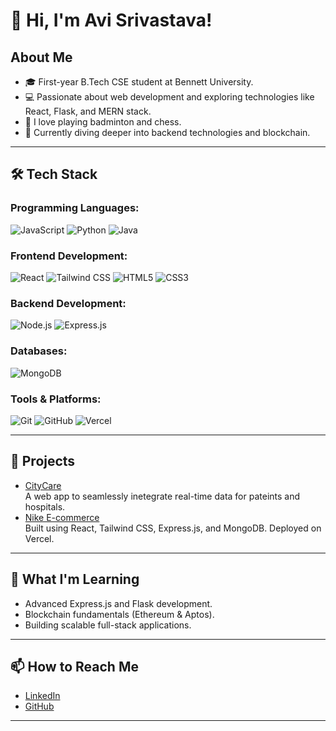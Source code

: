 # 👋 Hi, I'm Avi Srivastava!

## About Me
- 🎓 First-year B.Tech CSE student at Bennett University.
- 💻 Passionate about web development and exploring technologies like React, Flask, and MERN stack.
- 🏸 I love playing badminton and chess.
- 🌱 Currently diving deeper into backend technologies and blockchain.

---

## 🛠️ Tech Stack

### Programming Languages:
![JavaScript](https://img.shields.io/badge/-JavaScript-F7DF1E?logo=javascript&logoColor=black)
![Python](https://img.shields.io/badge/-Python-3776AB?logo=python&logoColor=white)
![Java](https://img.shields.io/badge/-Java-007396?logo=java&logoColor=white)

### Frontend Development:
![React](https://img.shields.io/badge/-React-61DAFB?logo=react&logoColor=black)
![Tailwind CSS](https://img.shields.io/badge/-TailwindCSS-06B6D4?logo=tailwindcss&logoColor=white)
![HTML5](https://img.shields.io/badge/-HTML5-E34F26?logo=html5&logoColor=white)
![CSS3](https://img.shields.io/badge/-CSS3-1572B6?logo=css3&logoColor=white)

### Backend Development:
![Node.js](https://img.shields.io/badge/-Node.js-339933?logo=nodedotjs&logoColor=white)
![Express.js](https://img.shields.io/badge/-Express.js-000000?logo=express&logoColor=white)

### Databases:
![MongoDB](https://img.shields.io/badge/-MongoDB-47A248?logo=mongodb&logoColor=white)

### Tools & Platforms:
![Git](https://img.shields.io/badge/-Git-F05032?logo=git&logoColor=white)
![GitHub](https://img.shields.io/badge/-GitHub-181717?logo=github&logoColor=white)
![Vercel](https://img.shields.io/badge/-Vercel-000000?logo=vercel&logoColor=white)

---

## 🌟 Projects
- [CityCare](city-care.vercel.app)  
  A web app to seamlessly inetegrate real-time data for pateints and hospitals.  
- [Nike E-commerce](#)  
  Built using React, Tailwind CSS, Express.js, and MongoDB. Deployed on Vercel.  
---

## 🚀 What I'm Learning
- Advanced Express.js and Flask development.
- Blockchain fundamentals (Ethereum & Aptos).  
- Building scalable full-stack applications.

---

## 📫 How to Reach Me
- [LinkedIn](https://www.linkedin.com/in/avi-srivastava-567067306/)  
- [GitHub](https://github.com/AviNormie)  

---
